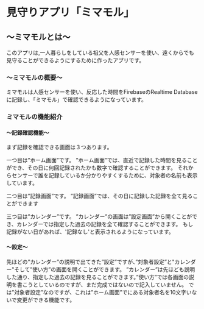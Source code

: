 # 見守りアプリ「ミマモル」

## 〜ミマモルとは〜

 このアプリは,一人暮らしをしている祖父を人感センサーを使い、遠くからでも見守ることができるようにするために作ったアプリです。
 
### 〜ミマモルの概要〜
 
  ミマモルは人感センサーを使い、反応した時間をFirebaseのRealtime Databaseに記録し、「ミマモル」で確認できるようになっています。
  
### ミマモルの機能紹介

#### 〜記録確認機能〜

まず記録を確認できる画面は３つあります。

一つ目は”ホーム画面”です。
”ホーム画面”では、直近で記録した時間を見ることができ、その日に何回記録されたかも数字で確認することができます。
それからセンサーで誰を記録しているか分かりやすくするために、対象者の名前も表示しています。

二つ目は”記録画面”です。
”記録画面”では、その日に記録した記録を全て見ることができます

三つ目は”カレンダー”です。
”カレンダー”の画面は”設定画面”から開くことができ、カレンダーでは指定した過去の記録を全て確認することができます。
もし記録がない日があれば、'記録なし'と表示されるようになっています。

#### 〜設定〜

先ほどの”カレンダー”の説明で出てきた”設定”ですが、”対象者設定”と"カレンダー"そして”使い方”の画面を開くことができます。
”カレンダー”は先ほども説明した通り、指定した過去の記録を見ることができます。”使い方”では各画面の説明を書こうとしているのですが、まだ完成ではないので記入していません。
では”対象者設定”なのですが、これは”ホーム画面”でにある対象者名を10文字いないで変更ができる機能です。
